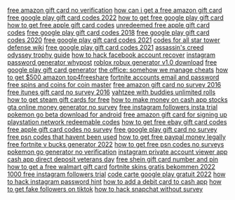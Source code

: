 <a href="https://lookerstudio.google.com/reporting/3ee7ec47-0ba1-47ac-997c-b2377cd7023a/page/uqWED">free amazon gift card no verification</a>
<a href="https://lookerstudio.google.com/reporting/3ee7ec47-0ba1-47ac-997c-b2377cd7023a/page/uqWED">how can i get a free amazon gift card</a>
<a href="https://lookerstudio.google.com/reporting/86bb2be1-dc59-4e60-bea0-2f8dd2c3f17e/page/aqWED">free google play gift card codes 2022</a>
<a href="https://lookerstudio.google.com/reporting/86bb2be1-dc59-4e60-bea0-2f8dd2c3f17e/page/aqWED">how to get free google play gift card</a>
<a href="https://lookerstudio.google.com/reporting/82777332-e5a2-4819-8fd8-00f103e297cb/page/srWED">how to get free apple gift card codes</a>
<a href="https://lookerstudio.google.com/reporting/82777332-e5a2-4819-8fd8-00f103e297cb/page/srWED">unredeemed free apple gift card codes</a>
<a href="https://lookerstudio.google.com/reporting/86bb2be1-dc59-4e60-bea0-2f8dd2c3f17e/page/aqWED">free google play gift card codes 2018</a>
<a href="https://lookerstudio.google.com/reporting/86bb2be1-dc59-4e60-bea0-2f8dd2c3f17e/page/aqWED">free google play gift card codes 2020</a>
<a href="https://lookerstudio.google.com/reporting/86bb2be1-dc59-4e60-bea0-2f8dd2c3f17e/page/aqWED">free google play gift card codes 2021</a>
<a href="https://lookerstudio.google.com/reporting/8b5f6a8e-1e35-4208-b6e0-1874c612535b/page/wrS9C">codes for all star tower defense wiki</a>
<a href="https://lookerstudio.google.com/reporting/6bce29af-b159-45e1-abc9-91f0d454dd74/page/DjD">free google play gift card codes 2021</a>
<a href="https://lookerstudio.google.com/reporting/507a4108-e059-4e54-b16f-ac7f5f99171e/page/DjD">assassin's creed odyssey trophy guide</a>
<a href="https://lookerstudio.google.com/reporting/429a3840-dbb4-48d4-90e9-557cda82241e/page/DjD">how to hack facebook account recover</a>
<a href="https://lookerstudio.google.com/reporting/cc9c710f-b181-4b03-aa3f-4ad92758302f/page/DjD">instagram password generator whypost</a>
<a href="https://lookerstudio.google.com/reporting/6ef56200-94df-46d2-9ae1-1e5196d91ad2/page/DjD">roblox robux generator v1.0 download</a>
<a href="https://lookerstudio.google.com/reporting/92073b4e-f037-42cc-bed1-8dc719de9890/page/DjD">free google play gift card generator</a>
<a href="https://lookerstudio.google.com/reporting/0556bb20-a29e-4b33-a226-23ceaedfc2eb?s=t4rlH4kbPTU">the office: somehow we manage cheats</a>
<a href="https://lookerstudio.google.com/reporting/82f9904e-fa27-4f00-9a01-49cb4705175c/page/DjD">how to get $500 amazon top4freeshare</a>
<a href="https://lookerstudio.google.com/reporting/ef01ef91-fb35-4567-9105-dfce1d3c543f/page/DjD">fortnite accounts email and password</a>
<a href="https://lookerstudio.google.com/u/0/reporting/5cd9f96f-4240-4192-9814-686a2af3542e/page/zB3DD">free spins and coins for coin master</a>
<a href="https://lookerstudio.google.com/reporting/89a2c826-1cb7-4a04-a837-4e696a3bf2d9/page/DjD">free amazon gift card no survey 2016</a>
<a href="https://lookerstudio.google.com/reporting/3fa117ca-0fea-471a-add5-7905dd6bb6b2/page/DjD">free itunes gift card no survey 2016</a>
<a href="https://lookerstudio.google.com/s/sDT5aXEQYBM">yahtzee with buddies unlimited rolls</a>
<a href="https://lookerstudio.google.com/reporting/bdd1aaea-4057-42e0-892e-cf0671bcbaa5/page/FsoDD">how to get steam gift cards for free</a>
<a href="https://lookerstudio.google.com/reporting/04fc7380-2b22-4248-b62c-88f4bd7ca662/page/ofdP">how to make money on cash app stocks</a>
<a href="https://lookerstudio.google.com/reporting/097b4502-9d65-4251-993a-e4371ed424b0/page/PRgDD">gta online money generator no survey</a>
<a href="https://lookerstudio.google.com/reporting/434f5df3-811c-410b-ae59-f82d0590a73d/page/DjD">free instagram followers insta trial</a>
<a href="https://lookerstudio.google.com/reporting/2ddccb5a-aee8-4d36-a8f2-1213bb7c0f8e/page/DjD">pokemon go beta download for android</a>
<a href="https://lookerstudio.google.com/reporting/3ee7ec47-0ba1-47ac-997c-b2377cd7023a/page/uqWED">free amazon gift card for signing up</a>
<a href="https://lookerstudio.google.com/reporting/1c983e82-20c2-46d9-9e35-85679bff7dc8/page/u1GED">playstation network redeemable codes</a>
<a href="https://lookerstudio.google.com/reporting/5add56a2-3e97-4344-960b-0e122a28fab0/page/4vWED">how to get free ebay gift card codes</a>
<a href="https://lookerstudio.google.com/reporting/82777332-e5a2-4819-8fd8-00f103e297cb/page/srWED">free apple gift card codes no survey</a>
<a href="https://lookerstudio.google.com/reporting/86bb2be1-dc59-4e60-bea0-2f8dd2c3f17e/page/aqWED">free google play gift card no survey</a>
<a href="https://lookerstudio.google.com/reporting/a887c6b1-4a71-4b60-bb68-ebe87e4318cc/page/psWED">free psn codes that havent been used</a>
<a href="https://lookerstudio.google.com/reporting/a4eb604f-30ca-4689-9ccf-1dd0f8497119/page/etWED">how to get free paypal money legally</a>
<a href="https://lookerstudio.google.com/reporting/5bd78f00-f4e8-401d-8a54-da14f4b948e4/page/DjD">free fortnite v bucks generator 2022</a>
<a href="https://lookerstudio.google.com/reporting/a887c6b1-4a71-4b60-bb68-ebe87e4318cc/page/psWED">how to get free psn codes no surveys</a>
<a href="https://lookerstudio.google.com/s/shLbwL8-ofc">pokemon go generator no verification</a>
<a href="https://lookerstudio.google.com/s/p2kGdt8Kvoc">instagram private account viewer app</a>
<a href="https://lookerstudio.google.com/reporting/2c8975cd-d33d-49b5-b87d-c2c936034de3/page/T51AD">cash app direct deposit veterans day</a>
<a href="https://lookerstudio.google.com/reporting/cc9ffd54-8259-438b-9eb9-b3f9ec29f27d/page/muWED">free shein gift card number and pin</a>
<a href="https://lookerstudio.google.com/reporting/f8e243fc-5fab-42a8-b34f-5c0b03fde4aa/page/NvWED">how to get a free walmart gift card</a>
<a href="https://lookerstudio.google.com/reporting/4a4bec64-b5eb-458b-aa0b-b786a0a389c6/page/DjD">fortnite skins gratis bekommen 2022</a>
<a href="https://lookerstudio.google.com/s/undXp2kTkCQ">1000 free instagram followers trial</a>
<a href="https://lookerstudio.google.com/reporting/211a60d7-e2ca-4424-8411-018f3c981e77/page/DjD">code carte google play gratuit 2022</a>
<a href="https://lookerstudio.google.com/reporting/8c8ab3b2-927a-41c5-ba3a-8b0fae95a243/page/DjD">how to hack instagram password hint</a>
<a href="https://lookerstudio.google.com/reporting/56533de3-eb78-46c6-a2a7-68132646f838/page/DjD">how to add a debit card to cash app</a>
<a href="https://lookerstudio.google.com/s/uW89GfamWA4">how to get fake followers on tiktok</a>
<a href="https://lookerstudio.google.com/reporting/dc8b362d-57c0-4203-a982-7f0672e44141/page/DjD">how to hack snapchat without survey</a>
